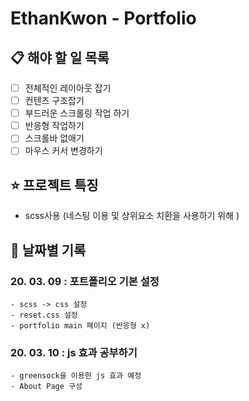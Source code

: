# EthanKwon - Portfolio

## :clipboard: 해야 할 일 목록

- [ ] 전체적인 레이아웃 잡기
- [ ] 컨텐츠 구조잡기
- [ ] 부드러운 스크롤링 작업 하기
- [ ] 반응형 작업하기
- [ ] 스크롤바 없애기
- [ ] 마우스 커서 변경하기

## :star: 프로젝트 특징

- scss사용 (네스팅 이용 및 상위요소 치환을 사용하기 위해 )

## :date: 날짜별 기록

### 20. 03. 09 : 포트폴리오 기본 설정

    - scss -> css 설정
    - reset.css 설정
    - portfolio main 페이지 (반응형 x)

### 20. 03. 10 : js 효과 공부하기

    - greensock을 이용한 js 효과 예정
    - About Page 구성
